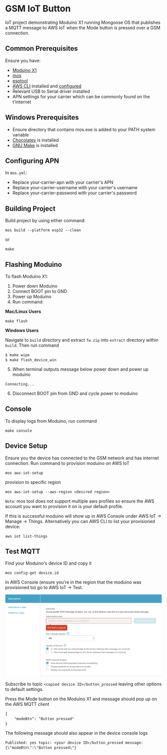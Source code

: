 # GSM IoT Button
IoT project demonstrating Moduino X1 running Mongoose OS that publishes a MQTT message to AWS IoT when the Mode button is pressed over a GSM connection.

## Common Prerequisites
Ensure you have:
- [Moduino X1](https://moduino.techbase.eu)
- [mos](https://github.com/cesanta/mos-tool)
- [esptool](https://github.com/espressif/esptool)
- [AWS CLI](https://docs.aws.amazon.com/cli/latest/userguide/cli-chap-install.html) installed and [configured](https://docs.aws.amazon.com/cli/latest/userguide/cli-chap-configure.html) 
- Relevant USB to Serial driver installed
- APN settings for your carrier which can be commonly found on the t'internet

## Windows Prerequisites
- Ensure directory that contains mos.exe is added to your PATH system variable
- [Chocolatey](https://chocolatey.org/install) is installed
- [GNU Make](https://chocolatey.org/packages/make) is installed

## Configuring APN
In `mos.yml`:
- Replace your-carrier-apn with your carrier's APN
- Replace your-carrier-username with your carrier's username
- Replace your-carrier-password with your carrier's password

## Building Project
Build project by using either command:

```
mos build --platform esp32 --clean
```

or

```
make
```

## Flashing Moduino
To flash Moduino X1:
1. Power down Moduino
2. Connect BOOT pin to GND
3. Power up Moduino
4. Run command:


**Mac/Linux Users**
```
make flash
```

**Windows Users**

Navigate to `build` directory and extract `fw.zip` into `extract` directory within `build`. Then run command
```
$ make wipe
$ make flash_device_win

```
5. When terminal outputs message below power down and power up moduino
```
Connecting...
```
6. Disconnect BOOT pin from GND and cycle power to moduino

## Console
To display logs from Moduino, run command
```
make console
```

## Device Setup
Ensure you the device has connected to the GSM network and has internet connection. Run command to provision moduino on AWS IoT
```
mos aws-iot-setup
```
provision to specific region

```
mos aws-iot-setup --aws-region <desired region>
```
`Note`: mos tool does not support multiple aws profiles so ensure the AWS account you want to provision it on is your default profile.

If this is successful moduino will show up in AWS Console under AWS IoT -> Manage -> Things. Alternatively you can AWS CLI to list your provisioned device:

```
aws iot list-things
```

## Test MQTT
Find your Moduino's device ID and copy it

```
mos config-get device.id
```

In AWS Console (ensure you're in the region that the moduino was provisioned to) go to AWS IoT -> Test. 

![AWS MQTT Client](aws_mqtt_client.png)

Subscribe to topic `<copied device ID>/button_pressed` leaving other options to default settings.

Press the Mode button on the Moduino X1 and message should pop up on the AWS MQTT client
```
{
    "modeBtn": "Button pressed"
}
```
The following message should also appear in the device console logs

```
Published: yes topic: <your device ID>/button_pressed message: {\"modeBtn\":\"Button pressed\"}
```
